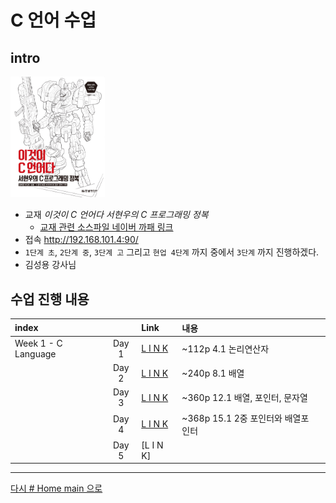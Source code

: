 

# C 언어 수업

## intro

<img src=".\w01_c\source\img\이것이 C 언어다-샘플_페이지_01.jpg" width="30%" height="30%">

* 교재 *이것이 C 언어다 서현우의 C 프로그래밍 정복*
  * [교재 관련 소스파일 네이버 까패 링크](https://cafe.naver.com/thisisc)
* 접속 http://192.168.101.4:90/
* `1단계 초`, `2단계 중`, `3단계 고` 그리고 `현업 4단계` 까지 중에서 `3단계` 까지 진행하겠다.
* 김성용 강사님

## 수업 진행 내용

|index||Link|내용||
|:---|:---:|:---|:---|:---|
|Week 1 - C Language|Day 1|[L I N K](./w01_c/w01d01.md)|~112p 4.1 논리연산자
||Day 2|[L I N K](./w01_c/w01d02.md)|~240p 8.1 배열
||Day 3|[L I N K](./w01_c/w01d03.md)|~360p 12.1 배열, 포인터, 문자열
||Day 4|[L I N K](./w01_c/w01d04.md)|~368p 15.1 2중 포인터와 배열포인터
||Day 5|[L I N K]

---

[다시 # Home main 으로](../README.md)
